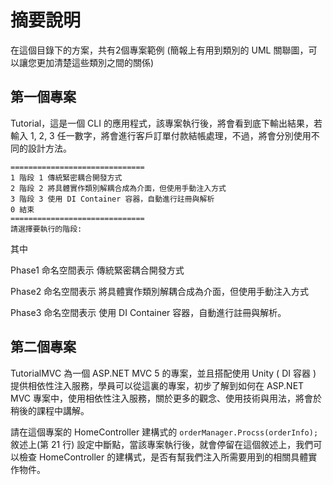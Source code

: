 # 摘要說明

在這個目錄下的方案，共有2個專案範例 (簡報上有用到類別的 UML 關聯圖，可以讓您更加清楚這些類別之間的關係)

## 第一個專案

Tutorial，這是一個 CLI 的應用程式，該專案執行後，將會看到底下輸出結果，若輸入 1, 2, 3 任一數字，將會進行客戶訂單付款結帳處理，不過，將會分別使用不同的設計方法。

```
==============================
1 階段 1 傳統緊密耦合開發方式
2 階段 2 將具體實作類別解耦合成為介面，但使用手動注入方式
3 階段 3 使用 DI Container 容器，自動進行註冊與解析
0 結束
==============================
請選擇要執行的階段:
```

其中

Phase1 命名空間表示 傳統緊密耦合開發方式

Phase2 命名空間表示 將具體實作類別解耦合成為介面，但使用手動注入方式

Phase3 命名空間表示 使用 DI Container 容器，自動進行註冊與解析。

## 第二個專案

TutorialMVC 為一個 ASP.NET MVC 5 的專案，並且搭配使用 Unity ( DI 容器 ) 提供相依性注入服務，學員可以從這裏的專案，初步了解到如何在 ASP.NET MVC 專案中，使用相依性注入服務，關於更多的觀念、使用技術與用法，將會於稍後的課程中講解。

請在這個專案的 HomeController 建構式的 `orderManager.Procss(orderInfo);` 敘述上(第 21 行) 設定中斷點，當該專案執行後，就會停留在這個敘述上，我們可以檢查 HomeController 的建構式，是否有幫我們注入所需要用到的相關具體實作物件。
